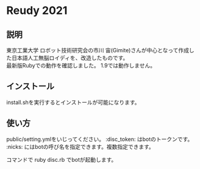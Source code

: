 # Reudy 2021

## 説明

東京工業大学 ロボット技術研究会の市川 宙(Gimite)さんが中心となって作成した日本語人工無脳ロイディを、改造したものです。  
最新版Rubyでの動作を確認しました。
1.9では動作しません。

## インストール
install.shを実行するとインストールが可能になります。

## 使い方

public/setting.ymlをいじってください。
:disc_token: はbotのトークンです。
:nicks: にはbotの呼び名を指定できます。複数指定できます。

コマンドで
ruby disc.rb
でbotが起動します。

